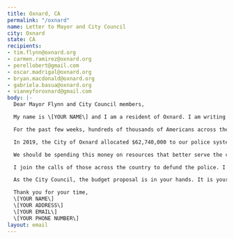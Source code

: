 ```yaml
---
title: Oxnard, CA
permalink: "/oxnard"
name: Letter to Mayor and City Council
city: Oxnard
state: CA
recipients:
- tim.flynn@oxnard.org
- carmen.ramirez@oxnard.org
- perellobert@gmail.com
- oscar.madrigal@oxnard.org
- bryan.macdonald@oxnard.org
- gabriela.basua@oxnard.org
- vianeyforoxnard@gmail.com
body: |-
  Dear Mayor Flynn and City Council members,

  My name is \[YOUR NAME\] and I am a resident of Oxnard. I am writing to demand that the Oxnard City Council adopt a budget prioritizing community well-being and redirecting funds away from the Oxnard Police Department.

  For the past few weeks, hundreds of thousands of Americans across the country have taken to the streets to protest for change. They want to finally put an end to racism in this country, and win justice for those (especially Black people) who have been treated unfairly by law enforcement. Furthermore, they want their cities to dramatically reduce the role police play in our society.

  In 2019, the City of Oxnard allocated $62,740,000 to our police system, an inordinate 44% of our total general fund budget. This is a 17% ($10,240,000) increase from OPD’s 2016 budget. In the same time period, budget allocation towards community development, economic development, cultural and community services, and housing decreased from 14.7% to 14.15% of the city’s general fund budget—which is more than 3x less than the OPD budget. This budget prioritization punishes Oxnard’s most vulnerable communities while virtually leaving alone a department that eats up almost half of our general fund.

  We should be spending this money on resources that better serve the community such as affordable housing, mental health resources, and the library system just to name a few. Amidst a pandemic in which everyone has been affected monetarily, the police system should be the first to be defunded. There are other far more important initiatives that need our money.

  I join the calls of those across the country to defund the police. I demand a budget that adequately meets the needs of at-risk Oxnard residents during this trying and uncertain time, when livelihoods are on the line. I call on you to slash the Oxnard PD budget and instead meaningfully reallocate funds towards social programs and resources that are proven to more effectively promote a safe and equitable community such as  housing, jobs, education, health care, child care, and other critical community needs. I demand a budget that prioritizes community wellbeing, not police.

  As the City Council, the budget proposal is in your hands. It is your duty to listen to and base your actions on the voices of your constituents. I am urging you to revise the budget for the 2020-2021 fiscal year, and to fund people, not police. Public opinion is with me.

  Thank you for your time,
  \[YOUR NAME\]
  \[YOUR ADDRESS\]
  \[YOUR EMAIL\]
  \[YOUR PHONE NUMBER\]
layout: email
---
```


